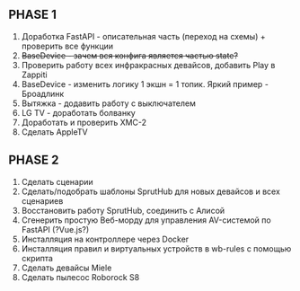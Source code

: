 ## PHASE 1
1. Доработка FastAPI - описательная часть (переход на схемы) + проверить все функции
2. ~~BaseDevice - зачем вся конфига является частью state?~~
3. Проверить работу всех инфракрасных девайсов, добавить Play в Zappiti
4. BaseDevice - изменить логику 1 экшн = 1 топик. Яркий пример - Броадлинк
5. Вытяжка - додавить работу с выключателем
6. LG TV - доработать болванку
7. Доработать и проверить XMC-2
8. Сделать AppleTV

## PHASE 2
1. Сделать сценарии
2. Сделать/подобрать шаблоны SprutHub для новых девайсов и всех сценариев
3. Восстановить работу SprutHub, соединить с Алисой
4. Сгенерить простую Веб-морду для управления AV-системой по FastAPI (?Vue.js?)
5. Инсталляция на контроллере через Docker
6. Инсталляция правил и виртуальных устройств в wb-rules с помощью скрипта
7. Сделать девайсы Miele
8. Сделать пылесос Roborock S8
